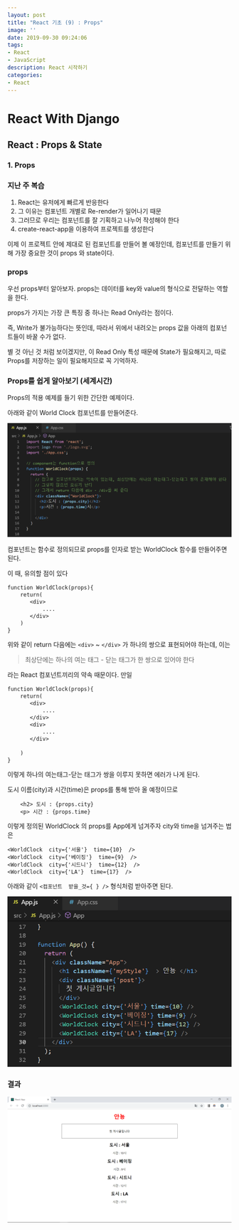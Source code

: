 ```yaml
---
layout: post
title: "React 기초 (9) : Props"
image: ''
date: 2019-09-30 09:24:06
tags: 
- React
- JavaScript
description: React 시작하기 
categories:
- React
---
```


# React With Django
## React : Props & State
### 1. Props


### 지난 주 복습

1. React는 유저에게 빠르게 반응한다
2. 그 이유는 컴포넌트 개별로 Re-render가 일어나기 때문
3. 그러므로 우리는 컴포넌트를 잘 기획하고 나누어 작성해야 한다
4. create-react-app을 이용하여 프로젝트를 생성한다

이제 이 프로젝트 안에 제대로 된 컴포넌트를 만들어 볼 예정인데,
컴포넌트를 만들기 위해 가장 중요한 것이 props 와 state이다.

### props

우선 props부터 알아보자.
props는 데이터를 key와 value의 형식으로 전달하는 역할을 한다.

props가 가지는 가장 큰 특징 중 하나는 Read Only라는 점이다.

즉, Write가 불가능하다는 뜻인데,
따라서 위에서 내려오는 props 값을 아래의 컴포넌트들이 바꿀 수가 없다.

별 것 아닌 것 처럼 보이겠지만,
이 Read Only 특성 때문에 State가 필요해지고,
따로 Props를 저장하는 일이 필요해지므로 꼭 기억하자.

### Props를 쉽게 알아보기 (세계시간)

Props의 적용 예제를 들기 위한 간단한 예제이다.

아래와 같이 World Clock 컴포넌트를 만들어준다.

![props](/assets/img/react/3/1/worldclock_fc.png)

컴포넌트는 함수로 정의되므로
props를 인자로 받는 WorldClock 함수를 만들어주면 된다.

이 때, 유의할 점이 있다
```
function WorldClock(props){
	return(
	   <div>
	       ....
	   </div>
    )
}
```
위와 같이 return 다음에는 `<div>` ~ `</div>` 가 하나의 쌍으로 표현되어야 하는데, 이는 

> 최상단에는 하나의 여는 태그 - 닫는 태그가 한 쌍으로 있어야 한다

라는 React 컴포넌트끼리의 약속 때문이다.
만일 
```
function WorldClock(props){
	return(
	   <div>
	       ....
	   </div>
	   <div>
	       ....
	   </div>

    )
}
```
이렇게 하나의 여는태그-닫는 태그가 쌍을 이루지 못하면 에러가 나게 된다.

도시 이름(city)과 시간(time)은 props를 통해 받아 올 예정이므로

```
	<h2> 도시 : {props.city}
	<p> 시간 : {props.time}
```

이렇게 정의된 WorldClock 의 props를 App에게 넘겨주자
city와 time을 넘겨주는 법은


    <WorldClock  city={'서울'}  time={10}  />
    <WorldClock  city={'베이징'}  time={9}  />
    <WorldClock  city={'시드니'}  time={12}  />
    <WorldClock  city={'LA'}  time={17}  />

아래와 같이 `<컴포넌트  받을_것={ } />` 형식처럼 받아주면 된다.

![props](/assets/img/react/3/1/worldclock_app.png)


### 결과 

![result](/assets/img/react/3/1/result.png)
